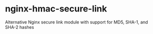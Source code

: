 nginx-hmac-secure-link
======================

Alternative Nginx secure link module with support for MD5, SHA-1, and SHA-2 hashes
